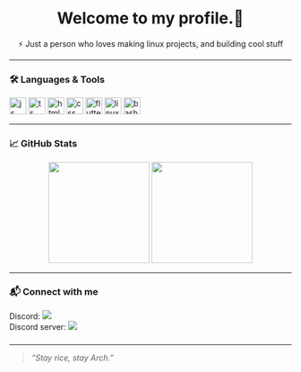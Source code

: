 <h1 align="center">Welcome to my profile.👋</h1>
<p align="center">
  ⚡ Just a person who loves making linux projects, and building cool stuff  
</p>

---

### 🛠️ Languages & Tools

<p align="left">
  <img src="https://cdn.jsdelivr.net/gh/devicons/devicon/icons/javascript/javascript-original.svg" height="30" alt="js"/>
  <img src="https://cdn.jsdelivr.net/gh/devicons/devicon/icons/typescript/typescript-original.svg" height="30" alt="ts"/>
  <img src="https://cdn.jsdelivr.net/gh/devicons/devicon/icons/html5/html5-original.svg" height="30" alt="html"/>
  <img src="https://cdn.jsdelivr.net/gh/devicons/devicon/icons/css3/css3-original.svg" height="30" alt="css"/>
  <img src="https://cdn.jsdelivr.net/gh/devicons/devicon/icons/flutter/flutter-original.svg" height="30" alt="flutter"/>
  <img src="https://cdn.jsdelivr.net/gh/devicons/devicon/icons/linux/linux-original.svg" height="30" alt="linux"/>
  <img src="https://cdn.jsdelivr.net/gh/devicons/devicon/icons/bash/bash-original.svg" height="30" alt="bash"/>
</p>

---

### 📈 GitHub Stats

<p align="center">
  <img src="https://github-readme-stats.vercel.app/api?username=theawesomeyopro1&show_icons=true&theme=radical" height="180"/>
  <img src="https://github-readme-stats.vercel.app/api/top-langs/?username=theawesomeyopro1&layout=compact&theme=radical" height="180"/>
</p>

---

### 📬 Connect with me

<p align="left">
  Discord:
  <a href="https://discord.com/users/1355915241455878165"><img src="https://img.shields.io/badge/Discord-grey?style=for-the-badge&logo=discord"></a> </br>
  Discord server:
  <a href="https://discord.gg/eXkGrcvdsV"><img src="https://img.shields.io/badge/Discord-grey?style=for-the-badge&logo=discord"></a>
</p>

### 

---

> *“Stay rice, stay Arch.”*
